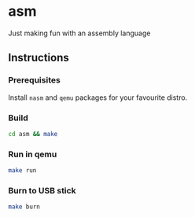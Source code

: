 # asm
Just making fun with an assembly language

## Instructions

### Prerequisites
Install `nasm` and `qemu` packages for your favourite distro.

### Build
```bash
cd asm && make
```

### Run in qemu
```bash
make run
```

### Burn to USB stick
```bash
make burn
```
